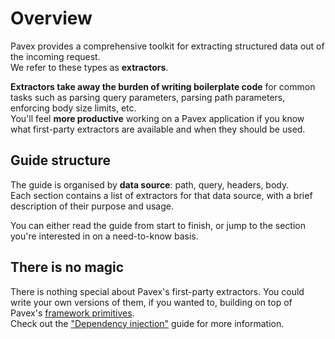 # Overview

Pavex provides a comprehensive toolkit for extracting structured data out of the incoming request.  
We refer to these types as **extractors**.

**Extractors take away the burden of writing boilerplate code** for common tasks such as 
parsing query parameters, parsing path parameters, enforcing body size limits, etc.  
You'll feel **more productive** working on a Pavex application
if you know what first-party extractors are available and when they should be used.

## Guide structure

The guide is organised by **data source**: path, query, headers, body.  
Each section contains a list of extractors for that data source, with a brief description of their purpose and usage.

You can either read the guide from start to finish,
or jump to the section you're interested in on a need-to-know basis.  

## There is no magic

There is nothing special about Pavex's first-party extractors.
You could write your own versions of them, if you wanted to,
building on top of Pavex's [framework primitives](../dependency_injection/core_concepts/framework_primitives.md).  
Check out the ["Dependency injection"](../dependency_injection/index.md) guide for more information.